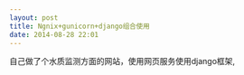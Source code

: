 ```yaml
---
layout: post
title: Ngnix+gunicorn+django组合使用 
date: 2014-08-28 22:01
---
```


自己做了个水质监测方面的网站，使用网页服务使用django框架,

